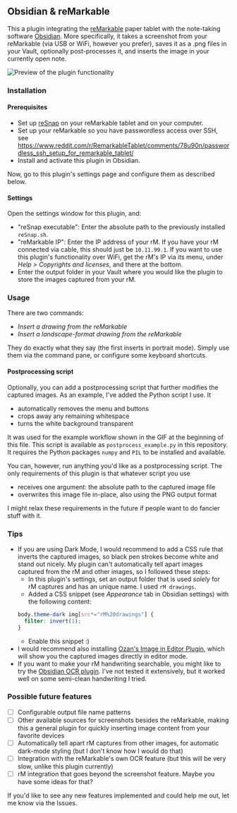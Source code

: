 ## Obsidian & reMarkable

This a plugin integrating the [reMarkable](https://remarkable.com) paper tablet with the note-taking software [Obsidian](https://obsidian.md). More specifically, it takes a screenshot from your reMarkable (via USB or WiFi, however you prefer), saves it as a .png files in your Vault, optionally post-processes it, and inserts the image in your currently open note.

![Preview of the plugin functionality](https://user-images.githubusercontent.com/669103/123702539-8c2c2f80-d863-11eb-952d-acbb8df0a146.gif)


### Installation

#### Prerequisites

- Set up [reSnap](https://github.com/cloudsftp/reSnap) on your reMarkable tablet and on your computer.
- Set up your reMarkable so you have passwordless access over SSH, see https://www.reddit.com/r/RemarkableTablet/comments/78u90n/passwordless_ssh_setup_for_remarkable_tablet/
- Install and activate this plugin in Obsidian.

Now, go to this plugin's settings page and configure them as described below.

#### Settings
Open the settings window for this plugin, and:
- "reSnap executable": Enter the absolute path to the previously installed `reSnap.sh`.
- "reMarkable IP": Enter the IP address of your rM. If you have your rM connected via cable, this should just be `10.11.99.1`. If you want to use this plugin's functionality over WiFi, get the rM's IP via its menu, under *Help > Copyrights and licenses*, and there at the bottom.
- Enter the output folder in your Vault where you would like the plugin to store the images captured from your rM.

### Usage

There are two commands:

- *Insert a drawing from the reMarkable*
- *Insert a landscape-format drawing from the reMarkable*

They do exactly what they say (the first inserts in portrait mode). Simply use them via the command pane, or configure some keyboard shortcuts.

#### Postprocessing script
Optionally, you can add a postprocessing script that further modifies the captured images. As an example, I've added the Python script I use. It

- automatically removes the menu and buttons
- crops away any remaining whitespace
- turns the white background transparent

It was used for the example workflow shown in the GIF at the beginning of this file. This script is available as `postprocess_example.py` in this repository. It requires the Python packages `numpy` and `PIL` to be installed and available.

You can, however, run anything you'd like as a postprocessing script. The only requirements of this plugin is that whatever script you use

- receives one argument: the absolute path to the captured image file
- overwrites this image file in-place, also using the PNG output format

I might relax these requirements in the future if people want to do fancier stuff with it.

### Tips

- If you are using Dark Mode, I would recommend to add a CSS rule that inverts the captured images, so black pen strokes become white and stand out nicely. My plugin can't automatically tell apart images captured from the rM and other images, so I followed these steps:
  - In this plugin's settings, set an output folder that is used *solely* for rM captures and has an unique name. I used `rM drawings`.
  - Added a CSS snippet (see *Appearance* tab in Obsidian settings) with the following content:
  ```css
  body.theme-dark img[src*="rM%20drawings"] {
    filter: invert(1);
  }
  ```
  - Enable this snippet :)
- I would recommend also installing [Ozan's Image in Editor Plugin](https://github.com/ozntel/oz-image-in-editor-obsidian), which will show you the captured images directly in editor mode.
- If you want to make your rM handwriting searchable, you might like to try the [Obsidian OCR plugin](https://github.com/schlundd/obsidian-ocr-plugin). I've not tested it extensively, but it worked well on some semi-clean handwriting I tried.


### Possible future features

- [ ] Configurable output file name patterns
- [ ] Other available sources for screenshots besides the reMarkable, making this a general plugin for quickly inserting image content from your favorite devices
- [ ] Automatically tell apart rM captures from other images, for automatic dark-mode styling (but I don't know how I would do that)
- [ ] Integration with the reMarkable's own OCR feature (but this will be very slow, unlike this plugin currently)
- [ ] rM integration that goes beyond the screenshot feature. Maybe you have some ideas for that?

If you'd like to see any new features implemented and could help me out, let me know via the Issues.
